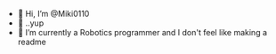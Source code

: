- 👋 Hi, I’m @Miki0110
- 👀 ..yup
- 🌱 I’m currently a Robotics programmer and I don't feel like making a readme
<!---
Miki0110/Miki0110 is a ✨ special ✨ repository because its `README.md` (this file) appears on your GitHub profile.
You can click the Preview link to take a look at your changes.
--->
